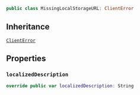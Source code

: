 
``` swift
public class MissingLocalStorageURL: ClientError 
```

## Inheritance

[`ClientError`](Errors/ClientError)

## Properties

### `localizedDescription`

``` swift
override public var localizedDescription: String 
```
